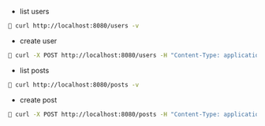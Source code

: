 - list users

```sh
🐖 curl http://localhost:8080/users -v
```

- create user

```sh
🐖 curl -X POST http://localhost:8080/users -H "Content-Type: application/json" -d '{"name":"Pepito","surname":"Grillo","email":"pepito@grillo.com","username":"pepitogrillo","password":"123123123"}' -v
```

- list posts

```sh
🐖 curl http://localhost:8080/posts -v
```

- create post

```sh
🐖 curl -X POST http://localhost:8080/posts -H "Content-Type: application/json" -d '{"author":"pepitogrillo","title":"blah","image":"https://m.media-amazon.com/images/I/41xsPjrM-pL._AC_UF350,350_QL50_.jpg","description":"blah blah"}' -v
```
